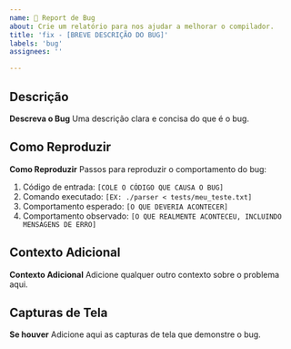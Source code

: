 ```yaml
---
name: 🐛 Report de Bug
about: Crie um relatório para nos ajudar a melhorar o compilador.
title: 'fix - [BREVE DESCRIÇÃO DO BUG]'
labels: 'bug'
assignees: ''

---
```


## Descrição

**Descreva o Bug**
Uma descrição clara e concisa do que é o bug.

## Como Reproduzir

**Como Reproduzir**
Passos para reproduzir o comportamento do bug:
1. Código de entrada: `[COLE O CÓDIGO QUE CAUSA O BUG]`
2. Comando executado: `[EX: ./parser < tests/meu_teste.txt]`
3. Comportamento esperado: `[O QUE DEVERIA ACONTECER]`
4. Comportamento observado: `[O QUE REALMENTE ACONTECEU, INCLUINDO MENSAGENS DE ERRO]`

## Contexto Adicional

**Contexto Adicional**
Adicione qualquer outro contexto sobre o problema aqui.

## Capturas de Tela

**Se houver**
Adicione aqui as capturas de tela que demonstre o bug.
